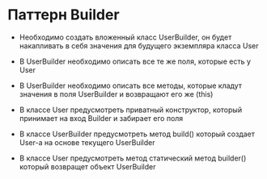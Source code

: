 # Паттерн Builder

* Необходимо создать вложенный класс UserBuilder, он будет накапливать в себя значения для будущего
экземпляра класса User

* В UserBuilder необходимо описать все те же поля, которые есть у User

* В UserBuilder необходимо описать все методы, которые кладут значения в поля UserBuilder и возвращают его же (this)

* В классе User предусмотреть приватный конструктор, который принимает на вход Builder и забирает его поля

* В классе UserBuilder предусмотреть метод build() который создает User-а на основе текущего UserBuilder

* В классе User предусмотреть метод статический метод builder() который возвращет объект UserBuilder